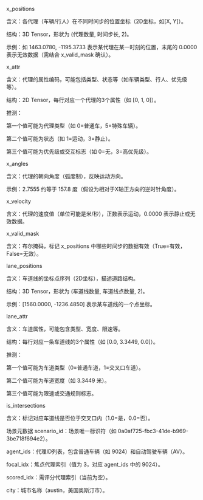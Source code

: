 x_positions

含义：各代理（车辆/行人）在不同时间步的位置坐标（2D坐标，如[X, Y]）。

结构：3D Tensor，形状为 (代理数量, 时间步长, 2)。

示例：如 1463.0780, -1195.3733 表示某代理在某一时刻的位置，末尾的 0.0000 表示无效数据（需结合 x_valid_mask 确认）。

x_attr

含义：代理的属性编码，可能包括类型、状态等（如车辆类型、行人、优先级等）。

结构：2D Tensor，每行对应一个代理的3个属性（如 [0, 1, 0]）。

推测：

第一个值可能为代理类型（如 0=普通车，5=特殊车辆）。

第二个值可能为状态（如 1=运动，3=静止）。

第三个值可能为优先级或交互标志（如 0=无，3=高优先级）。

x_angles

含义：代理的朝向角度（弧度制），反映运动方向。

示例：2.7555 约等于 157.8 度（假设为相对于X轴正方向的逆时针角度）。

x_velocity

含义：代理的速度值（单位可能是米/秒），正数表示运动，0.0000 表示静止或无效数据。

x_valid_mask

含义：布尔掩码，标记 x_positions 中哪些时间步的数据有效（True=有效，False=无效）。

lane_positions

含义：车道线的坐标点序列（2D坐标），描述道路结构。

结构：3D Tensor，形状为 (车道线数量, 车道线点数量, 2)。

示例：[1560.0000, -1236.4850] 表示某车道线的一个点坐标。

lane_attr

含义：车道属性，可能包含类型、宽度、限速等。

结构：每行对应一条车道线的3个属性（如 [0.0, 3.3449, 0.0]）。

推测：

第一个值可能为车道类型（0=普通车道，1=交叉口车道）。

第二个值可能为车道宽度（如 3.3449 米）。

第三个值可能为限速或交通规则标志。

is_intersections

含义：标记对应车道线是否位于交叉口内（1.0=是，0.0=否）。

场景元数据
scenario_id：场景唯一标识符（如 0a0af725-fbc3-41de-b969-3be718f694e2）。

agent_ids：代理ID列表，包含普通车辆（如 9024）和自动驾驶车辆（AV）。

focal_idx：焦点代理索引（值为 3，对应 agent_ids 中的 9024）。

scored_idx：需评分代理索引（当前为空）。

city：城市名称（austin，美国奥斯汀市）。